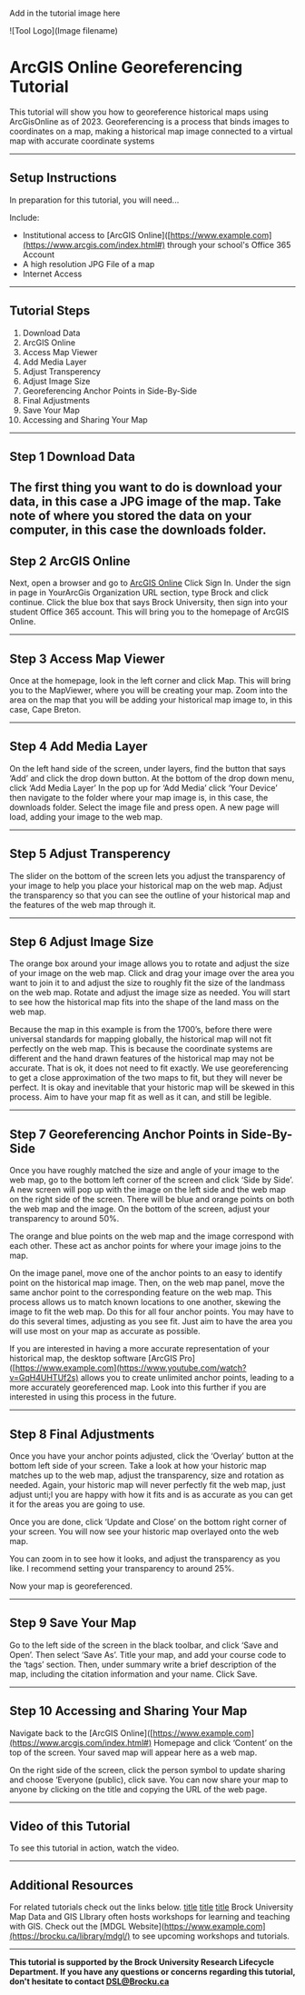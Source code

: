 Add in the tutorial image here 

![Tool Logo](Image filename)

# ArcGIS Online Georeferencing Tutorial
This tutorial will show you how to georeference historical maps using ArcGisOnline as of 2023. Georeferencing is a process that binds images to coordinates on a map, making a historical map image connected to a virtual map with accurate coordinate systems

----

## Setup Instructions
In preparation for this tutorial, you will need...

Include:
 - Institutional access to [ArcGIS Online]([https://www.example.com](https://www.arcgis.com/index.html#) through your school's Office 365 Account
 - A high resolution JPG File of a map
 - Internet Access

----

## Tutorial Steps

1. Download Data
2. ArcGIS Online
3. Access Map Viewer
4. Add Media Layer
5. Adjust Transperency
6. Adjust Image Size
7. Georeferencing Anchor Points in Side-By-Side
8. Final Adjustments
9. Save Your Map
10. Accessing and Sharing Your Map


----

## Step 1 Download Data
The first thing you want to do is download your data, in this case a JPG image of the map. 
Take note of where you stored the data on your computer, in this case the downloads folder. 
----

## Step 2 ArcGIS Online
Next, open a browser and go to [ArcGIS Online]([https://www.example.com](https://www.arcgis.com/index.html#)) 
Click Sign In. 
Under the sign in page in YourArcGis Organization URL section, type Brock and click continue. 
Click the blue box that says Brock University, then sign into your student Office 365 account. 
This will bring you to the homepage of ArcGIS Online. 

----

## Step 3 Access Map Viewer
Once at the homepage, look in the left corner and click Map. 
This will bring you to the MapViewer, where you will be creating your map. 
Zoom into the area on the map that you will be adding your historical map image to, in this case, Cape Breton. 

----

## Step 4 Add Media Layer
On the left hand side of the screen, under layers, find the button that says ‘Add’ and click the drop down button. 
At the bottom of the drop down menu, click ‘Add Media Layer’ 
In the pop up for ‘Add Media’ click ‘Your Device’ then navigate to the folder where your map image is, in this case, the downloads folder. 
Select the image file and press open. 
A new page will load, adding your image to the web map. 

----

## Step 5 Adjust Transperency
The slider on the bottom of the screen lets you adjust the transparency of your image to help you place your historical map on the web map. 
Adjust the transparency so that you can see the outline of your historical map and the features of the web map through it. 

----

## Step 6 Adjust Image Size
The orange box around your image allows you to rotate and adjust the size of your image on the web map. 
Click and drag your image over the area you want to join it to and adjust the size to roughly fit the size of the landmass on the web map. 
Rotate and adjust the image size as needed. 
You will start to see how the historical map fits into the shape of the land mass on the web map. 

Because the map in this example is from the 1700’s, before there were universal standards for mapping globally, the historical map will not fit perfectly on the web map. 
This is because the coordinate systems are different and the hand drawn features of the historical map may not be accurate. 
That is ok, it does not need to fit exactly. 
We use georeferencing to get a close approximation of the two maps to fit, but they will never be perfect. 
It is okay and inevitable that your historic map will be skewed in this process. Aim to have your map fit as well as it can, and still be legible. 


----

## Step 7 Georeferencing Anchor Points in Side-By-Side
Once you have roughly matched the size and angle of your image to the web map, go to the bottom left corner of the screen and click ‘Side by Side’. 
A new screen will pop up with the image on the left side and the web map on the right side of the screen. 
There will be blue and orange points on both the web map and the image.
On the bottom of the screen, adjust your transparency to around 50%. 

The orange and blue points on the web map and the image correspond with each other. These act as anchor points for where your image joins to the map.
 
On the image panel, move one of the anchor points to an easy to identify point on the historical map image. 
Then, on the web map panel, move the same anchor point to the corresponding feature on the web map. 
This process allows us to match known locations to one another, skewing the image to fit the web map. 
Do this for all four anchor points. 
You may have to do this several times, adjusting as you see fit. Just aim to have the area you will use most on your map as accurate as possible. 

If you are interested in having a more accurate representation of your historical map, the desktop software [ArcGIS Pro]([https://www.example.com](https://www.youtube.com/watch?v=GqH4UHTUf2s) allows you to create unlimited anchor points, leading to a more accurately georeferenced map. Look into this further if you are interested in using this process in the future. 


----

## Step 8 Final Adjustments
Once you have your anchor points adjusted, click the ‘Overlay’ button at the bottom left side of your screen. 
Take a look at how your historic map matches up to the web map, adjust the transparency, size and rotation as needed. 
Again, your historic map will never perfectly fit the web map, just adjust unti;l you are happy with how it fits and is as accurate as you can get it for the areas you are going to use. 

Once you are done, click ‘Update and Close’ on the bottom right corner of your screen. 
You will now see your historic map overlayed onto the web map. 

You can zoom in to see how it looks, and adjust the transparency as you like. I recommend setting your transparency to around 25%. 

Now your map is georeferenced. 


----

## Step 9 Save Your Map
Go to the left side of the screen in the black toolbar, and click ‘Save and Open’. 
Then select ‘Save As’. 
Title your map, and add your course code to the ‘tags’ section. 
Then, under summary write a brief description of the map, including the citation information and your name. 
Click Save. 

----

## Step 10 Accessing and Sharing Your Map
Navigate back to the [ArcGIS Online]([https://www.example.com](https://www.arcgis.com/index.html#) Homepage and click ‘Content’ on the top of the screen. 
Your saved map will appear here as a web map. 

On the right side of the screen, click the person symbol to update sharing and choose ‘Everyone (public), click save. 
You can now share your map to anyone by clicking on the title and copying the URL of the web page. 

----

## Video of this Tutorial
To see this tutorial in action, watch the video. 

----

## Additional Resources
For related tutorials check out the links below. 
[title](https://www.example.com)
[title](https://www.example.com)
[title](https://www.example.com)
Brock University Map Data and GIS LIbrary often hosts workshops for learning and teaching with GIS. 
Check out the [MDGL Website](https://www.example.com](https://brocku.ca/library/mdgl/) to see upcoming workshops and tutorials. 

----
**This tutorial is supported by the Brock University Research Lifecycle Department.  If you have any questions or concerns regarding this tutorial, don't hesitate to contact [DSL@Brocku.ca](mailto:DSL@Brocku.ca)**
